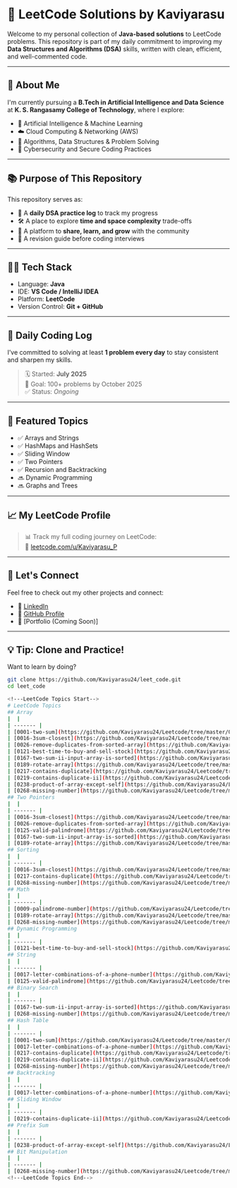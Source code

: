 # 🧠 LeetCode Solutions by Kaviyarasu

Welcome to my personal collection of **Java-based solutions** to LeetCode problems. This repository is part of my daily commitment to improving my **Data Structures and Algorithms (DSA)** skills, written with clean, efficient, and well-commented code.

---

## 🚀 About Me

I'm currently pursuing a **B.Tech in Artificial Intelligence and Data Science** at **K. S. Rangasamy College of Technology**, where I explore:

- 🤖 Artificial Intelligence & Machine Learning  
- ☁️ Cloud Computing & Networking (AWS)  
- 🧠 Algorithms, Data Structures & Problem Solving  
- 🔐 Cybersecurity and Secure Coding Practices

---

## 📚 Purpose of This Repository

This repository serves as:

- 📘 A **daily DSA practice log** to track my progress  
- 🛠️ A place to explore **time and space complexity** trade-offs  
- 💬 A platform to **share, learn, and grow** with the community  
- 🔁 A revision guide before coding interviews

---

## 🧑‍💻 Tech Stack

- Language: **Java**  
- IDE: **VS Code / IntelliJ IDEA**  
- Platform: **LeetCode**  
- Version Control: **Git + GitHub**

---

## 📅 Daily Coding Log

I’ve committed to solving at least **1 problem every day** to stay consistent and sharpen my skills.

> 🗓️ Started: **July 2025**  
> 🔄 Goal: 100+ problems by October 2025  
> ✅ Status: _Ongoing_

---

## 🌟 Featured Topics

- ✅ Arrays and Strings  
- ✅ HashMaps and HashSets  
- ✅ Sliding Window  
- ✅ Two Pointers  
- ✅ Recursion and Backtracking  
- 🔜 Dynamic Programming  
- 🔜 Graphs and Trees

---

## 📈 My LeetCode Profile

> 📊 Track my full coding journey on LeetCode:  
🔗 [leetcode.com/u/Kaviyarasu_P](https://leetcode.com/u/Kaviyarasu_P/)

---

## 🤝 Let's Connect

Feel free to check out my other projects and connect:

- 🔗 [LinkedIn](https://www.linkedin.com/in/kaviyarasup2411/)  
- 🧠 [GitHub Profile](https://github.com/Kaviyarasu24)  
- 💼 [Portfolio (Coming Soon)]

---

## 💡 Tip: Clone and Practice!

Want to learn by doing?

```bash
git clone https://github.com/Kaviyarasu24/leet_code.git
cd leet_code

<!---LeetCode Topics Start-->
# LeetCode Topics
## Array
|  |
| ------- |
| [0001-two-sum](https://github.com/Kaviyarasu24/Leetcode/tree/master/0001-two-sum) |
| [0016-3sum-closest](https://github.com/Kaviyarasu24/Leetcode/tree/master/0016-3sum-closest) |
| [0026-remove-duplicates-from-sorted-array](https://github.com/Kaviyarasu24/Leetcode/tree/master/0026-remove-duplicates-from-sorted-array) |
| [0121-best-time-to-buy-and-sell-stock](https://github.com/Kaviyarasu24/Leetcode/tree/master/0121-best-time-to-buy-and-sell-stock) |
| [0167-two-sum-ii-input-array-is-sorted](https://github.com/Kaviyarasu24/Leetcode/tree/master/0167-two-sum-ii-input-array-is-sorted) |
| [0189-rotate-array](https://github.com/Kaviyarasu24/Leetcode/tree/master/0189-rotate-array) |
| [0217-contains-duplicate](https://github.com/Kaviyarasu24/Leetcode/tree/master/0217-contains-duplicate) |
| [0219-contains-duplicate-ii](https://github.com/Kaviyarasu24/Leetcode/tree/master/0219-contains-duplicate-ii) |
| [0238-product-of-array-except-self](https://github.com/Kaviyarasu24/Leetcode/tree/master/0238-product-of-array-except-self) |
| [0268-missing-number](https://github.com/Kaviyarasu24/Leetcode/tree/master/0268-missing-number) |
## Two Pointers
|  |
| ------- |
| [0016-3sum-closest](https://github.com/Kaviyarasu24/Leetcode/tree/master/0016-3sum-closest) |
| [0026-remove-duplicates-from-sorted-array](https://github.com/Kaviyarasu24/Leetcode/tree/master/0026-remove-duplicates-from-sorted-array) |
| [0125-valid-palindrome](https://github.com/Kaviyarasu24/Leetcode/tree/master/0125-valid-palindrome) |
| [0167-two-sum-ii-input-array-is-sorted](https://github.com/Kaviyarasu24/Leetcode/tree/master/0167-two-sum-ii-input-array-is-sorted) |
| [0189-rotate-array](https://github.com/Kaviyarasu24/Leetcode/tree/master/0189-rotate-array) |
## Sorting
|  |
| ------- |
| [0016-3sum-closest](https://github.com/Kaviyarasu24/Leetcode/tree/master/0016-3sum-closest) |
| [0217-contains-duplicate](https://github.com/Kaviyarasu24/Leetcode/tree/master/0217-contains-duplicate) |
| [0268-missing-number](https://github.com/Kaviyarasu24/Leetcode/tree/master/0268-missing-number) |
## Math
|  |
| ------- |
| [0009-palindrome-number](https://github.com/Kaviyarasu24/Leetcode/tree/master/0009-palindrome-number) |
| [0189-rotate-array](https://github.com/Kaviyarasu24/Leetcode/tree/master/0189-rotate-array) |
| [0268-missing-number](https://github.com/Kaviyarasu24/Leetcode/tree/master/0268-missing-number) |
## Dynamic Programming
|  |
| ------- |
| [0121-best-time-to-buy-and-sell-stock](https://github.com/Kaviyarasu24/Leetcode/tree/master/0121-best-time-to-buy-and-sell-stock) |
## String
|  |
| ------- |
| [0017-letter-combinations-of-a-phone-number](https://github.com/Kaviyarasu24/Leetcode/tree/master/0017-letter-combinations-of-a-phone-number) |
| [0125-valid-palindrome](https://github.com/Kaviyarasu24/Leetcode/tree/master/0125-valid-palindrome) |
## Binary Search
|  |
| ------- |
| [0167-two-sum-ii-input-array-is-sorted](https://github.com/Kaviyarasu24/Leetcode/tree/master/0167-two-sum-ii-input-array-is-sorted) |
| [0268-missing-number](https://github.com/Kaviyarasu24/Leetcode/tree/master/0268-missing-number) |
## Hash Table
|  |
| ------- |
| [0001-two-sum](https://github.com/Kaviyarasu24/Leetcode/tree/master/0001-two-sum) |
| [0017-letter-combinations-of-a-phone-number](https://github.com/Kaviyarasu24/Leetcode/tree/master/0017-letter-combinations-of-a-phone-number) |
| [0217-contains-duplicate](https://github.com/Kaviyarasu24/Leetcode/tree/master/0217-contains-duplicate) |
| [0219-contains-duplicate-ii](https://github.com/Kaviyarasu24/Leetcode/tree/master/0219-contains-duplicate-ii) |
| [0268-missing-number](https://github.com/Kaviyarasu24/Leetcode/tree/master/0268-missing-number) |
## Backtracking
|  |
| ------- |
| [0017-letter-combinations-of-a-phone-number](https://github.com/Kaviyarasu24/Leetcode/tree/master/0017-letter-combinations-of-a-phone-number) |
## Sliding Window
|  |
| ------- |
| [0219-contains-duplicate-ii](https://github.com/Kaviyarasu24/Leetcode/tree/master/0219-contains-duplicate-ii) |
## Prefix Sum
|  |
| ------- |
| [0238-product-of-array-except-self](https://github.com/Kaviyarasu24/Leetcode/tree/master/0238-product-of-array-except-self) |
## Bit Manipulation
|  |
| ------- |
| [0268-missing-number](https://github.com/Kaviyarasu24/Leetcode/tree/master/0268-missing-number) |
<!---LeetCode Topics End-->